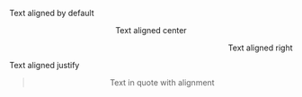 Text aligned by default

<p style="text-align: center;">Text aligned center</p>

<p style="text-align: right;">Text aligned right</p>

<p style="text-align: justify;">Text aligned justify</p>

> <p style="text-align: center;">Text in quote with alignment</p>

